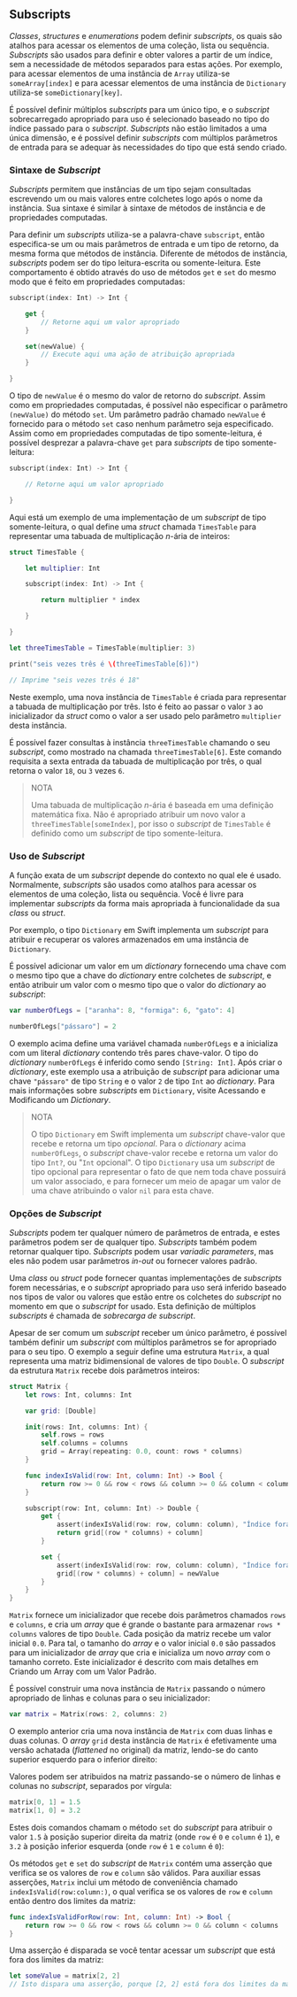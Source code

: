 ## Subscripts

*Classes*, *structures* e *enumerations* podem definir *subscripts*, os quais são atalhos para acessar os elementos de uma coleção, lista ou sequência. *Subscripts* são usados para definir e obter valores a partir de um índice, sem a necessidade de métodos separados para estas ações. Por exemplo, para acessar elementos de uma instância de `Array` utiliza-se `someArray[index]` e para acessar elementos de uma instância de `Dictionary` utiliza-se `someDictionary[key]`.

É possível definir múltiplos *subscripts* para um único tipo, e o *subscript* sobrecarregado apropriado para uso é selecionado baseado no tipo do índice passado para o *subscript*. *Subscripts* não estão limitados a uma única dimensão, e é possível definir *subscripts* com múltiplos parâmetros de entrada para se adequar às necessidades do tipo que está sendo criado.

### Sintaxe de *Subscript*

*Subscripts* permitem que instâncias de um tipo sejam consultadas escrevendo um ou mais valores entre colchetes logo após o nome da instância. Sua sintaxe é similar à sintaxe de métodos de instância e de propriedades computadas.

Para definir um *subscripts* utiliza-se a palavra-chave `subscript`, então especifica-se um ou mais parâmetros de entrada e um tipo de retorno, da mesma forma que métodos de instância. Diferente de métodos de instância, *subscripts* podem ser do tipo leitura-escrita ou somente-leitura. Este comportamento é obtido através do uso de métodos `get` e `set` do mesmo modo que é feito em propriedades computadas:

```swift
subscript(index: Int) -> Int {

    get {
        // Retorne aqui um valor apropriado
    }

    set(newValue) {
        // Execute aqui uma ação de atribuição apropriada
    }

}
```

O tipo de `newValue` é o mesmo do valor de retorno do *subscript*. Assim como em propriedades computadas, é possível não especificar o parâmetro `(newValue)` do método `set`. Um parâmetro padrão chamado `newValue` é fornecido para o método `set` caso nenhum parâmetro seja especificado. Assim como em propriedades computadas de tipo somente-leitura, é possível desprezar a palavra-chave `get` para *subscripts* de tipo somente-leitura:

```swift
subscript(index: Int) -> Int {

    // Retorne aqui um valor apropriado

}
```

Aqui está um exemplo de uma implementação de um *subscript* de tipo somente-leitura, o qual define uma *struct* chamada `TimesTable` para representar uma tabuada de multiplicação *n*-ária de inteiros:

```swift
struct TimesTable {

    let multiplier: Int

    subscript(index: Int) -> Int {

        return multiplier * index

    }

}

let threeTimesTable = TimesTable(multiplier: 3)

print("seis vezes três é \(threeTimesTable[6])")

// Imprime "seis vezes três é 18"
```

Neste exemplo, uma nova instância de `TimesTable` é criada para representar a tabuada de multiplicação por três. Isto é feito ao passar o valor `3` ao inicializador da *struct* como o valor a ser usado pelo parâmetro `multiplier` desta instância.

É possível fazer consultas à instância `threeTimesTable` chamando o seu *subscript*, como mostrado na chamada `threeTimesTable[6]`. Este comando requisita a sexta entrada da tabuada de multiplicação por três, o qual retorna o valor `18`, ou `3` vezes `6`.

> NOTA
>
> Uma tabuada de multiplicação *n*-ária é baseada em uma definição matemática fixa. Não é apropriado atribuir um novo valor a `threeTimesTable[someIndex]`, por isso o *subscript* de `TimesTable` é definido como um *subscript* de tipo somente-leitura.

### Uso de *Subscript*

A função exata de um *subscript* depende do contexto no qual ele é usado. Normalmente, *subscripts* são usados como atalhos para acessar os elementos de uma coleção, lista ou sequência. Você é livre para implementar *subscripts* da forma mais apropriada à funcionalidade da sua *class* ou *struct*.

Por exemplo, o tipo `Dictionary` em Swift implementa um *subscript* para atribuir e recuperar os valores armazenados em uma instância de `Dictionary`.

É possível adicionar um valor em um *dictionary* fornecendo uma chave com o mesmo tipo que a chave do *dictionary* entre colchetes de *subscript*, e então atribuir um valor com o mesmo tipo que o valor do *dictionary* ao *subscript*:

```swift
var numberOfLegs = ["aranha": 8, "formiga": 6, "gato": 4]

numberOfLegs["pássaro"] = 2
```

O exemplo acima define uma variável chamada `numberOfLegs` e a inicializa com um literal *dictionary* contendo três pares chave-valor. O tipo do *dictionary* `numberOfLegs` é inferido como sendo `[String: Int]`. Após criar o *dictionary*, este exemplo usa a atribuição de *subscript* para adicionar uma chave `"pássaro"` de tipo `String` e o valor `2` de tipo `Int` ao *dictionary*. Para mais informações sobre *subscripts* em `Dictionary`, visite Acessando e Modificando um *Dictionary*.<!--TODO: Adicionar link para o capítulo Acessando e Modificando um Dictionary -->

> NOTA
>
> O tipo `Dictionary` em Swift implementa um *subscript* chave-valor que recebe e retorna um tipo *opcional*. Para o *dictionary* acima `numberOfLegs`, o *subscript* chave-valor recebe e retorna um valor do tipo `Int?`, ou "`Int` opcional". O tipo `Dictionary` usa um *subscript* de tipo opcional para representar o fato de que nem toda chave possuirá um valor associado, e para fornecer um meio de apagar um valor de uma chave atribuindo o valor `nil` para esta chave.

### Opções de *Subscript*

*Subscripts* podem ter qualquer número de parâmetros de entrada, e estes parâmetros podem ser de qualquer tipo. *Subscripts* também podem retornar qualquer tipo. *Subscripts* podem usar *variadic parameters*, mas eles não podem usar parâmetros *in-out* ou fornecer valores padrão.

Uma *class* ou *struct* pode fornecer quantas implementações de *subscripts* forem necessárias, e o *subscript* apropriado para uso será inferido baseado nos tipos de valor ou valores que estão entre os colchetes do *subscript* no momento em que o *subscript* for usado. Esta definição de múltiplos *subscripts* é chamada de *sobrecarga de subscript*.

Apesar de ser comum um *subscript* receber um único parâmetro, é possível também definir um *subscript* com múltiplos parâmetros se for apropriado para o seu tipo. O exemplo a seguir define uma estrutura `Matrix`, a qual representa uma matriz bidimensional de valores de tipo `Double`. O *subscript* da estrutura `Matrix` recebe dois parâmetros inteiros:

```swift
struct Matrix {
    let rows: Int, columns: Int

    var grid: [Double]

    init(rows: Int, columns: Int) {
        self.rows = rows
        self.columns = columns
        grid = Array(repeating: 0.0, count: rows * columns)
    }

    func indexIsValid(row: Int, column: Int) -> Bool {
        return row >= 0 && row < rows && column >= 0 && column < columns
    }

    subscript(row: Int, column: Int) -> Double {
        get {
            assert(indexIsValid(row: row, column: column), "Índice fora do intervalo")
            return grid[(row * columns) + column]
        }

        set {
            assert(indexIsValid(row: row, column: column), "Índice fora do intervalo")
            grid[(row * columns) + column] = newValue
        }
    }
}
```

`Matrix` fornece um inicializador que recebe dois parâmetros chamados `rows` e `columns`, e cria um *array* que é grande o bastante para armazenar `rows * columns` valores de tipo `Double`. Cada posição da matriz recebe um valor inicial `0.0`. Para tal, o tamanho do *array* e o valor inicial `0.0` são passados para um inicializador de *array* que cria e inicializa um novo *array* com o tamanho correto. Este inicializador é descrito com mais detalhes em Criando um Array com um Valor Padrão.<!--TODO: Adicionar link para o capítulo Criando um Array com um Valor Padrão -->

É possível construir uma nova instância de `Matrix` passando o número apropriado de linhas e colunas para o seu inicializador:

```swift
var matrix = Matrix(rows: 2, columns: 2)
```

O exemplo anterior cria uma nova instância de `Matrix` com duas linhas e duas colunas. O *array* `grid` desta instância de `Matrix` é efetivamente uma versão achatada (*flattened* no original) da matriz, lendo-se do canto superior esquerdo para o inferior direito:

<!-- TODO: Adicionar imagem -->

Valores podem ser atribuidos na matriz passando-se o número de linhas e colunas no *subscript*, separados por vírgula:

```swift
matrix[0, 1] = 1.5
matrix[1, 0] = 3.2
```

Estes dois comandos chamam o método `set` do *subscript* para atribuir o valor `1.5` à posição superior direita da matriz (onde `row` é `0` e `column` é `1`), e `3.2` à posição inferior esquerda (onde `row` é `1` e `column` é `0`):

<!-- TODO: Adicionar imagem -->

Os métodos `get` e `set` do *subscript* de `Matrix` contém uma asserção que verifica se os valores de `row` e `column` são válidos. Para auxiliar essas asserções, `Matrix` inclui um método de conveniência chamado `indexIsValid(row:column:)`, o qual verifica se os valores de `row` e `column` então dentro dos limites da matriz:

```swift
func indexIsValidForRow(row: Int, column: Int) -> Bool {
    return row >= 0 && row < rows && column >= 0 && column < columns
}
```

Uma asserção é disparada se você tentar acessar um *subscript* que está fora dos limites da matriz:

```swift
let someValue = matrix[2, 2]
// Isto dispara uma asserção, porque [2, 2] está fora dos limites da matriz
```

